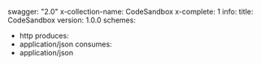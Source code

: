 swagger: "2.0"
x-collection-name: CodeSandbox
x-complete: 1
info:
  title: CodeSandbox
  version: 1.0.0
schemes:
- http
produces:
- application/json
consumes:
- application/json